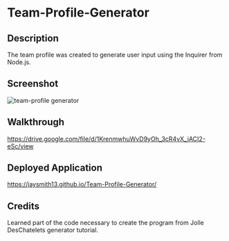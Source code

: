 # Team-Profile-Generator

## Description
The team profile was created to generate user input using the Inquirer from Node.js.

## Screenshot

![team-profile generator](https://user-images.githubusercontent.com/99004555/184467291-47f4e701-1df3-4623-b7c1-23c5b6cd8f4c.png)

## Walkthrough
https://drive.google.com/file/d/1KrenmwhuWvD9yOh_3cR4vX_jACI2-eSc/view

## Deployed Application
https://jaysmith13.github.io/Team-Profile-Generator/

## Credits
Learned part of the code necessary to create the program from Jolle DesChatelets generator tutorial.

